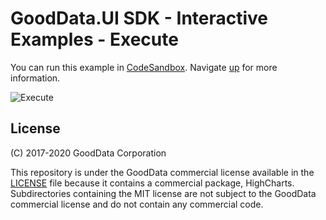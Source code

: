 # GoodData.UI SDK - Interactive Examples - Execute

You can run this example in [CodeSandbox](https://codesandbox.io/s/github/gooddata/gooddata-ui-examples/tree/master/example-execute?file=/src/App/index.js). Navigate [up](https://github.com/gooddata/gooddata-ui-examples) for more information.

![Execute](/assets/example-localhost-execute.png)

## License

(C) 2017-2020 GoodData Corporation

This repository is under the GoodData commercial license available in the [LICENSE](LICENSE) file because it contains a commercial package, HighCharts. Subdirectories containing the MIT license are not subject to the GoodData commercial license and do not contain any commercial code.
